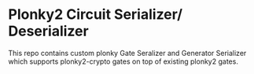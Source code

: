 # Plonky2 Circuit Serializer/ Deserializer

This repo contains custom plonky Gate Seralizer and Generator Serializer which supports plonky2-crypto gates on top of existing plonky2 gates.
